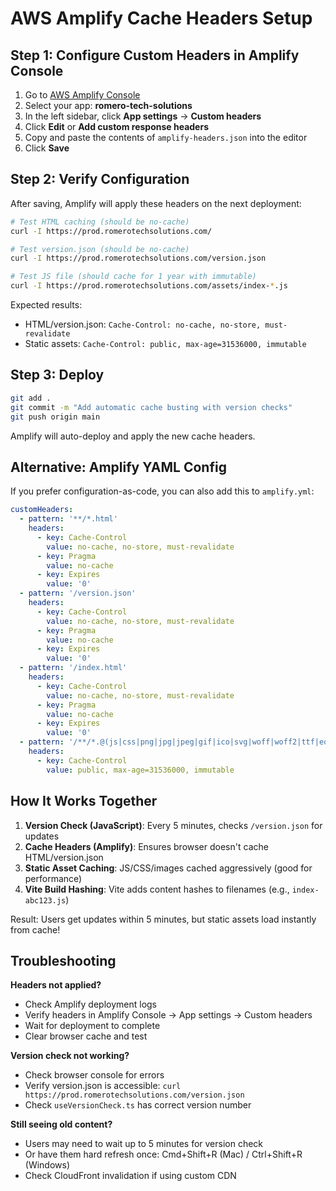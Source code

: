 # AWS Amplify Cache Headers Setup

## Step 1: Configure Custom Headers in Amplify Console

1. Go to [AWS Amplify Console](https://console.aws.amazon.com/amplify/)
2. Select your app: **romero-tech-solutions**
3. In the left sidebar, click **App settings** → **Custom headers**
4. Click **Edit** or **Add custom response headers**
5. Copy and paste the contents of `amplify-headers.json` into the editor
6. Click **Save**

## Step 2: Verify Configuration

After saving, Amplify will apply these headers on the next deployment:

```bash
# Test HTML caching (should be no-cache)
curl -I https://prod.romerotechsolutions.com/

# Test version.json (should be no-cache)
curl -I https://prod.romerotechsolutions.com/version.json

# Test JS file (should cache for 1 year with immutable)
curl -I https://prod.romerotechsolutions.com/assets/index-*.js
```

Expected results:
- HTML/version.json: `Cache-Control: no-cache, no-store, must-revalidate`
- Static assets: `Cache-Control: public, max-age=31536000, immutable`

## Step 3: Deploy

```bash
git add .
git commit -m "Add automatic cache busting with version checks"
git push origin main
```

Amplify will auto-deploy and apply the new cache headers.

## Alternative: Amplify YAML Config

If you prefer configuration-as-code, you can also add this to `amplify.yml`:

```yaml
customHeaders:
  - pattern: '**/*.html'
    headers:
      - key: Cache-Control
        value: no-cache, no-store, must-revalidate
      - key: Pragma
        value: no-cache
      - key: Expires
        value: '0'
  - pattern: '/version.json'
    headers:
      - key: Cache-Control
        value: no-cache, no-store, must-revalidate
      - key: Pragma
        value: no-cache
      - key: Expires
        value: '0'
  - pattern: '/index.html'
    headers:
      - key: Cache-Control
        value: no-cache, no-store, must-revalidate
      - key: Pragma
        value: no-cache
      - key: Expires
        value: '0'
  - pattern: '/**/*.@(js|css|png|jpg|jpeg|gif|ico|svg|woff|woff2|ttf|eot)'
    headers:
      - key: Cache-Control
        value: public, max-age=31536000, immutable
```

## How It Works Together

1. **Version Check (JavaScript)**: Every 5 minutes, checks `/version.json` for updates
2. **Cache Headers (Amplify)**: Ensures browser doesn't cache HTML/version.json
3. **Static Asset Caching**: JS/CSS/images cached aggressively (good for performance)
4. **Vite Build Hashing**: Vite adds content hashes to filenames (e.g., `index-abc123.js`)

Result: Users get updates within 5 minutes, but static assets load instantly from cache!

## Troubleshooting

**Headers not applied?**
- Check Amplify deployment logs
- Verify headers in Amplify Console → App settings → Custom headers
- Wait for deployment to complete
- Clear browser cache and test

**Version check not working?**
- Check browser console for errors
- Verify version.json is accessible: `curl https://prod.romerotechsolutions.com/version.json`
- Check `useVersionCheck.ts` has correct version number

**Still seeing old content?**
- Users may need to wait up to 5 minutes for version check
- Or have them hard refresh once: Cmd+Shift+R (Mac) / Ctrl+Shift+R (Windows)
- Check CloudFront invalidation if using custom CDN
